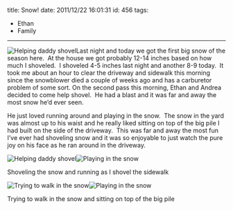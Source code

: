 title: Snow!
date: 2011/12/22 16:01:31
id: 456
tags:
- Ethan
- Family
---
![Helping daddy shovel](http://www.s-church.net/journal_images/Windows-Live-Writer/Snow_DBD4/IMG_9935.jpg "Helping daddy shovel")Last night and today we got the first big snow of the season here.  At the house we got probably 12-14 inches based on how much I shoveled.  I shoveled 4-5 inches last night and another 8-9 today.  It took me about an hour to clear the driveway and sidewalk this morning since the snowblower died a couple of weeks ago and has a carburetor problem of some sort. On the second pass this morning, Ethan and Andrea decided to come help shovel.  He had a blast and it was far and away the most snow he’d ever seen. 

He just loved running around and playing in the snow.  The snow in the yard was almost up to his waist and he really liked sitting on top of the big pile I had built on the side of the driveway.  This was far and away the most fun I’ve ever had shoveling snow and it was so enjoyable to just watch the pure joy on his face as he ran around in the driveway.

![Helping daddy shovel](http://www.s-church.net/journal_images/Windows-Live-Writer/Snow_DBD4/IMG_9957.jpg "Helping daddy shovel")![Playing in the snow](http://www.s-church.net/journal_images/Windows-Live-Writer/Snow_DBD4/IMG_9967.jpg "Playing in the snow")

Shoveling the snow and running as I shovel the sidewalk

![Trying to walk in the snow](http://www.s-church.net/journal_images/Windows-Live-Writer/Snow_DBD4/IMG_9949.jpg "Trying to walk in the snow")![Playing in the snow](http://www.s-church.net/journal_images/Windows-Live-Writer/Snow_DBD4/IMG_9922.jpg "Playing in the snow")

Trying to walk in the snow and sitting on top of the big pile